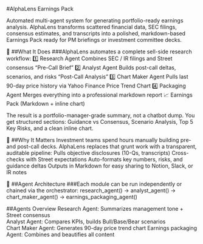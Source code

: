 #AlphaLens Earnings Pack

Automated multi-agent system for generating portfolio-ready earnings analysis. AlphaLens transforms scattered financial data, SEC filings, consensus estimates, and transcripts into a polished, markdown-based Earnings Pack ready for PM briefings or investment committee decks.

🎯 ##What It Does
###AlphaLens automates a complete sell-side research workflow:
1️⃣ Research Agent	Combines SEC / IR filings and Street consensus	“Pre-Call Brief”
2️⃣ Analyst Agent	Builds post-call deltas, scenarios, and risks	“Post-Call Analysis”
3️⃣ Chart Maker Agent	Pulls last 90-day price history via Yahoo Finance	Price Trend Chart
4️⃣ Packaging Agent	Merges everything into a professional markdown report	📈 Earnings Pack (Markdown + inline chart)

The result is a portfolio-manager-grade summary, not a chatbot dump. You get structured sections: Guidance vs Consensus, Scenario Analysis, Top 5 Key Risks, and a clean inline chart.

💼 ##Why It Matters
Investment teams spend hours manually building pre- and post-call decks. AlphaLens replaces that grunt work with a transparent, auditable pipeline:
Pulls objective disclosures (10-Qs, transcripts)
Cross-checks with Street expectations
Auto-formats key numbers, risks, and guidance deltas
Outputs in Markdown for easy sharing to Notion, Slack, or IR notes

🧩 ##Agent Architecture
###Each module can be run independently or chained via the orchestrator:
research_agent()  →  analyst_agent()  →  chart_maker_agent()  →  earnings_packaging_agent()

##Agents Overview
Research Agent: Summarizes management tone + Street consensus	
Analyst Agent:	Compares KPIs, builds Bull/Base/Bear scenarios	
Chart Maker Agent:	Generates 90-day price trend chart 
Earnings packaging Agent:	Combines and beautifies all content	
